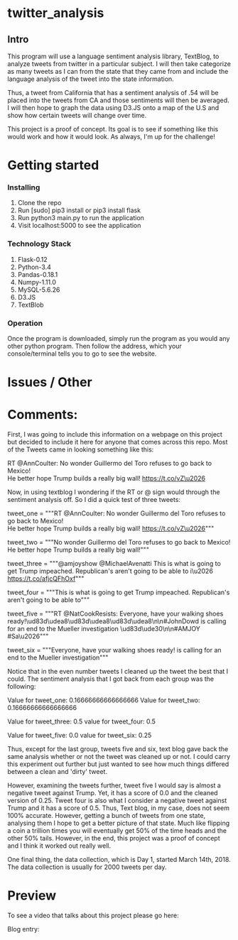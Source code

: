 # twitter_analysis
## Intro

This program will use a language sentiment analysis library, TextBlog, to analyze tweets from twitter in a particular subject. I will then take categorize as many tweets as I can from the state that they came from and include the language analysis of the tweet into the state information. 

Thus, a tweet from California that has a sentiment analysis of .54 will be placed into the tweets from CA and those sentiments will then be averaged. I will then hope to graph the data using D3.JS onto a map of the U.S and show how certain tweets will change over time. 

This project is a proof of concept. Its goal is to see if something like this would work and how it would look. As always, I'm up for the challenge! 


# Getting started
### Installing

1. Clone the repo
2. Run [sudo] pip3 install or pip3 install flask
3. Run python3 main.py to run the application
6. Visit localhost:5000 to see the application

### Technology Stack

1. Flask-0.12
2. Python-3.4
3. Pandas-0.18.1
4. Numpy-1.11.0
5. MySQL-5.6.26
6. D3.JS
7. TextBlob

### Operation

Once the program is downloaded, simply run the program as you would any other python program.
Then follow the address, which your console/terminal tells you to go to see the
website.

# Issues / Other

# Comments: 

First, I was going to include this information on a webpage on this project but decided to include it here for anyone that comes across this repo. Most of the Tweets came in looking something like this: 

RT @AnnCoulter: No wonder Guillermo del Toro  refuses to go back to Mexico!  
He better hope Trump builds a really big wall! https://t.co/vZ\u2026

Now, in using textblog I wondering if the RT or @ sign would through the sentiment analysis off. So I did a quick test of three tweets:

tweet_one = """RT @AnnCoulter: No wonder Guillermo del Toro  refuses to go back to Mexico!  
He better hope Trump builds a really big wall! https://t.co/vZ\u2026"""

tweet_two = """No wonder Guillermo del Toro  refuses to go back to Mexico!  
He better hope Trump builds a really big wall!"""

tweet_three = """@amjoyshow @MichaelAvenatti This is what is going to get Trump impeached. 
Republican's aren't going to be able to i\u2026 https://t.co/afjcQFhOxf"""

tweet_four = """This is what is going to get Trump impeached. 
Republican's aren't going to be able to"""

tweet_five =  """RT @NatCookResists: Everyone, have your walking shoes 
ready!\ud83d\udea8\ud83d\udea8\ud83d\udea8\n\n#JohnDowd 
is calling for an end to the Mueller investigation \ud83d\ude30\n\n#AMJOY #Sa\u2026"""

tweet_six =  """Everyone, have your walking shoes 
ready! is calling for an end to the Mueller investigation"""

Notice that in the even number tweets I cleaned up the tweet the best that I could. The sentiment analysis that I got back from each group was the following:

Value for tweet_one: 0.16666666666666666
Value for tweet_two: 0.16666666666666666

Value for tweet_three: 0.5
value for tweet_four: 0.5

Value for tweet_five: 0.0
value for tweet_six: 0.25

Thus, except for the last group, tweets five and six, text blog gave back the same analysis whether or not the tweet was cleaned up or not. I could carry this experiment out further but just wanted to see how much things differed between a clean and 'dirty' tweet. 

However, examining the tweets further, tweet five I would say is almost a negative tweet against Trump. Yet, it has a score of 0.0 and the cleaned version of 0.25. Tweet four is also what I consider a negative tweet against Trump and it has a score of 0.5. Thus, Text blog, in my case, does not seem 100% accurate. However, getting a bunch of tweets from one state, analysing them I hope to get a better picture of that state. Much like flipping a coin a trillion times you will eventually get 50% of the time heads and the other 50% tails. 
However, in the end, this project was a proof of concept and I think it worked out really well. 

One final thing, the data collection, which is Day 1, started March 14th, 2018. The data collection is usually for 2000 tweets per day. 


# Preview

To see a video that talks about this project please go here:

Blog entry:
